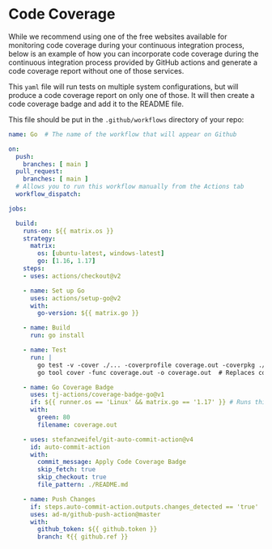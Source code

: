 # Code Coverage

While we recommend using one of the free websites available for monitoring code coverage during your continuous integration process, below is an example of how you can incorporate code coverage during the continuous integration process provided by GitHub actions and generate a code coverage report without one of those services.

This `yaml` file will run tests on multiple system configurations, but will produce a code coverage report on only one of those. It will then create a code coverage badge and add it to the README file.

This file should be put in the `.github/workflows` directory of your repo:

```yaml
name: Go  # The name of the workflow that will appear on Github

on:
  push:
    branches: [ main ]
  pull_request:
    branches: [ main ]
  # Allows you to run this workflow manually from the Actions tab
  workflow_dispatch:

jobs:

  build:
    runs-on: ${{ matrix.os }}
    strategy:
      matrix:
        os: [ubuntu-latest, windows-latest]
        go: [1.16, 1.17]
    steps:
    - uses: actions/checkout@v2

    - name: Set up Go
      uses: actions/setup-go@v2
      with:
        go-version: ${{ matrix.go }}

    - name: Build
      run: go install

    - name: Test
      run: |
        go test -v -cover ./... -coverprofile coverage.out -coverpkg ./...
        go tool cover -func coverage.out -o coverage.out  # Replaces coverage.out with the analysis of coverage.out

    - name: Go Coverage Badge
      uses: tj-actions/coverage-badge-go@v1
      if: ${{ runner.os == 'Linux' && matrix.go == '1.17' }} # Runs this on only one of the ci builds.
      with:
        green: 80
        filename: coverage.out

    - uses: stefanzweifel/git-auto-commit-action@v4
      id: auto-commit-action
      with:
        commit_message: Apply Code Coverage Badge
        skip_fetch: true
        skip_checkout: true
        file_pattern: ./README.md

    - name: Push Changes
      if: steps.auto-commit-action.outputs.changes_detected == 'true'
      uses: ad-m/github-push-action@master
      with:
        github_token: ${{ github.token }}
        branch: ₹{{ github.ref }}

```
